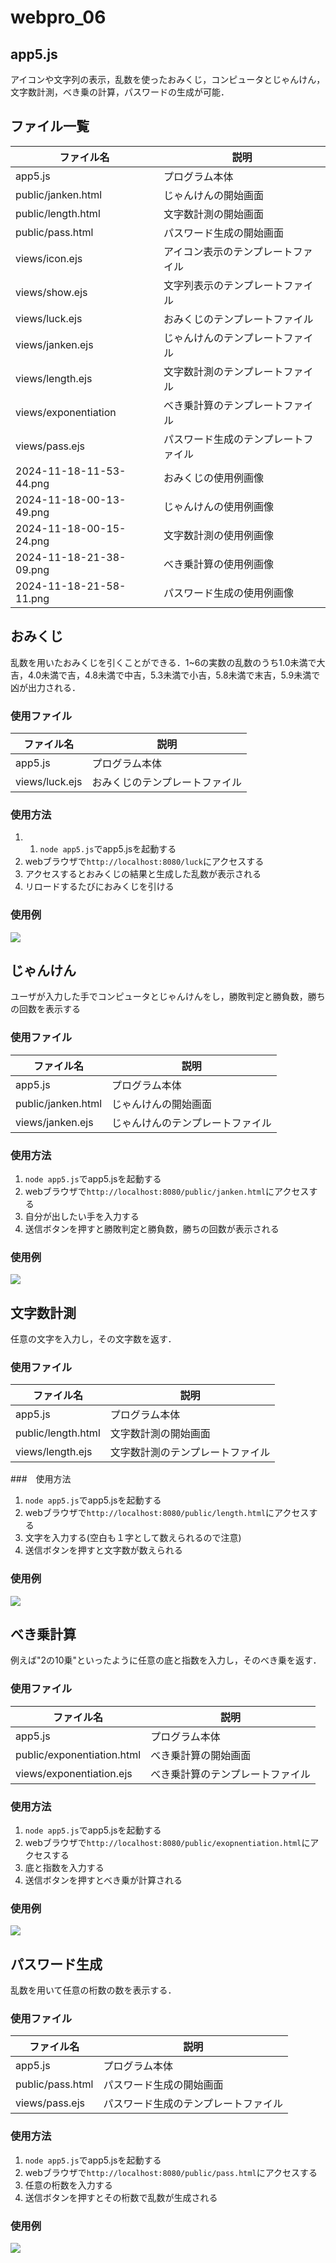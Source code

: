# webpro_06
## app5.js
アイコンや文字列の表示，乱数を使ったおみくじ，コンピュータとじゃんけん，文字数計測，べき乗の計算，パスワードの生成が可能．
## ファイル一覧
ファイル名|説明
-|-
app5.js | プログラム本体
public/janken.html | じゃんけんの開始画面
public/length.html | 文字数計測の開始画面
public/pass.html | パスワード生成の開始画面
views/icon.ejs | アイコン表示のテンプレートファイル
views/show.ejs | 文字列表示のテンプレートファイル
views/luck.ejs | おみくじのテンプレートファイル
views/janken.ejs | じゃんけんのテンプレートファイル
views/length.ejs | 文字数計測のテンプレートファイル
views/exponentiation | べき乗計算のテンプレートファイル
views/pass.ejs | パスワード生成のテンプレートファイル
2024-11-18-11-53-44.png | おみくじの使用例画像
2024-11-18-00-13-49.png | じゃんけんの使用例画像
2024-11-18-00-15-24.png | 文字数計測の使用例画像
2024-11-18-21-38-09.png | べき乗計算の使用例画像
2024-11-18-21-58-11.png | パスワード生成の使用例画像

## おみくじ
乱数を用いたおみくじを引くことができる．1~6の実数の乱数のうち1.0未満で大吉，4.0未満で吉，4.8未満で中吉，5.3未満で小吉，5.8未満で末吉，5.9未満で凶が出力される．

### 使用ファイル
ファイル名|説明
-|-
app5.js | プログラム本体
views/luck.ejs | おみくじのテンプレートファイル

### 使用方法
1. 1. `node app5.js`でapp5.jsを起動する
2. webブラウザで`http://localhost:8080/luck`にアクセスする
3. アクセスするとおみくじの結果と生成した乱数が表示される
4. リロードするたびにおみくじを引ける

### 使用例
![](2024-11-18-11-53-44.png)

## じゃんけん
ユーザが入力した手でコンピュータとじゃんけんをし，勝敗判定と勝負数，勝ちの回数を表示する
### 使用ファイル
ファイル名|説明
-|-
app5.js | プログラム本体
public/janken.html | じゃんけんの開始画面
views/janken.ejs | じゃんけんのテンプレートファイル

### 使用方法
1. `node app5.js`でapp5.jsを起動する
2. webブラウザで`http://localhost:8080/public/janken.html`にアクセスする
3. 自分が出したい手を入力する
4. 送信ボタンを押すと勝敗判定と勝負数，勝ちの回数が表示される

### 使用例
![](2024-11-18-00-13-49.png)

## 文字数計測
任意の文字を入力し，その文字数を返す．
### 使用ファイル
ファイル名|説明
-|-
app5.js | プログラム本体
public/length.html | 文字数計測の開始画面
views/length.ejs | 文字数計測のテンプレートファイル

###　使用方法
1. `node app5.js`でapp5.jsを起動する
2. webブラウザで`http://localhost:8080/public/length.html`にアクセスする
3. 文字を入力する(空白も１字として数えられるので注意)
4. 送信ボタンを押すと文字数が数えられる
### 使用例
![](2024-11-18-00-15-24.png)


## べき乗計算
例えば"2の10乗"といったように任意の底と指数を入力し，そのべき乗を返す．

### 使用ファイル
ファイル名|説明
-|-
app5.js | プログラム本体
public/exponentiation.html | べき乗計算の開始画面
views/exponentiation.ejs | べき乗計算のテンプレートファイル

### 使用方法
1. `node app5.js`でapp5.jsを起動する
2. webブラウザで`http://localhost:8080/public/exopnentiation.html`にアクセスする
3. 底と指数を入力する
4. 送信ボタンを押すとべき乗が計算される

### 使用例
![](2024-11-18-21-38-09.png)

## パスワード生成
乱数を用いて任意の桁数の数を表示する．

### 使用ファイル
ファイル名|説明
-|-
app5.js | プログラム本体
public/pass.html | パスワード生成の開始画面
views/pass.ejs | パスワード生成のテンプレートファイル

### 使用方法
1. `node app5.js`でapp5.jsを起動する
2. webブラウザで`http://localhost:8080/public/pass.html`にアクセスする
3. 任意の桁数を入力する
4. 送信ボタンを押すとその桁数で乱数が生成される

### 使用例
![](2024-11-18-21-58-11.png)